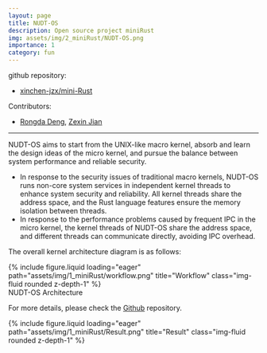 ```yaml
---
layout: page
title: NUDT-OS
description: Open source project miniRust
img: assets/img/2_miniRust/NUDT-OS.png
importance: 1
category: fun
---
```


github repository:
- <a href="https://github.com/xinchen-jzx/mini-Rust">xinchen-jzx/mini-Rust</a>

Contributors:
- <a href="https://github.com/flying-rind">Rongda Deng</a>, <a href="https://xinchen-jzx.github.io/">Zexin Jian</a>

---

NUDT-OS aims to start from the UNIX-like macro kernel, absorb and learn the design ideas of the micro kernel, and pursue the balance between system performance and reliable security.
- In response to the security issues of traditional macro kernels, NUDT-OS runs non-core system services in independent kernel threads to enhance system security and reliability. All kernel threads share the address space, and the Rust language features ensure the memory isolation between threads.
- In response to the performance problems caused by frequent IPC in the micro kernel, the kernel threads of NUDT-OS share the address space, and different threads can communicate directly, avoiding IPC overhead.

The overall kernel architecture diagram is as follows:

<div class="row">
    <div class="col-sm mt-3 mt-md-0">
        {% include figure.liquid loading="eager" path="assets/img/1_miniRust/workflow.png" title="Workflow" class="img-fluid rounded z-depth-1" %}
    </div>
</div>
<div class="caption">
    NUDT-OS Architecture
</div>

For more details, please check the <a href="https://github.com/xinchen-jzx/mini-Rust">Github</a> repository.

<div class="row">
    <div class="col-sm mt-3 mt-md-0">
        {% include figure.liquid loading="eager" path="assets/img/1_miniRust/Result.png" title="Result" class="img-fluid rounded z-depth-1" %}
    </div>
</div>
